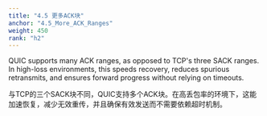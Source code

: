 ```yaml
---
title: "4.5 更多ACK块"
anchor: "4.5_More_ACK_Ranges"
weight: 450
rank: "h2"
---
```


QUIC supports many ACK ranges, as opposed to TCP's three SACK ranges. In high-loss environments, this speeds recovery, reduces spurious retransmits, and ensures forward progress without relying on timeouts.

与TCP的三个SACK块不同，QUIC支持多个ACK块。在高丢包率的环境下，这能加速恢复，减少无效重传，并且确保有效发送而不需要依赖超时机制。
